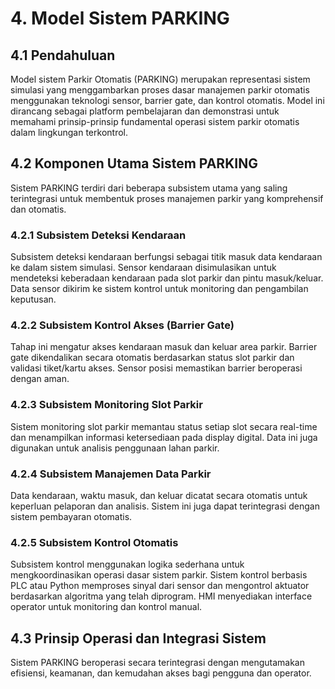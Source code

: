 # 4. Model Sistem PARKING

## 4.1 Pendahuluan

Model sistem Parkir Otomatis (PARKING) merupakan representasi sistem simulasi yang menggambarkan proses dasar manajemen parkir otomatis menggunakan teknologi sensor, barrier gate, dan kontrol otomatis. Model ini dirancang sebagai platform pembelajaran dan demonstrasi untuk memahami prinsip-prinsip fundamental operasi sistem parkir otomatis dalam lingkungan terkontrol.

## 4.2 Komponen Utama Sistem PARKING

Sistem PARKING terdiri dari beberapa subsistem utama yang saling terintegrasi untuk membentuk proses manajemen parkir yang komprehensif dan otomatis.

### 4.2.1 Subsistem Deteksi Kendaraan

Subsistem deteksi kendaraan berfungsi sebagai titik masuk data kendaraan ke dalam sistem simulasi. Sensor kendaraan disimulasikan untuk mendeteksi keberadaan kendaraan pada slot parkir dan pintu masuk/keluar. Data sensor dikirim ke sistem kontrol untuk monitoring dan pengambilan keputusan.

### 4.2.2 Subsistem Kontrol Akses (Barrier Gate)

Tahap ini mengatur akses kendaraan masuk dan keluar area parkir. Barrier gate dikendalikan secara otomatis berdasarkan status slot parkir dan validasi tiket/kartu akses. Sensor posisi memastikan barrier beroperasi dengan aman.

### 4.2.3 Subsistem Monitoring Slot Parkir

Sistem monitoring slot parkir memantau status setiap slot secara real-time dan menampilkan informasi ketersediaan pada display digital. Data ini juga digunakan untuk analisis penggunaan lahan parkir.

### 4.2.4 Subsistem Manajemen Data Parkir

Data kendaraan, waktu masuk, dan keluar dicatat secara otomatis untuk keperluan pelaporan dan analisis. Sistem ini juga dapat terintegrasi dengan sistem pembayaran otomatis.

### 4.2.5 Subsistem Kontrol Otomatis

Subsistem kontrol menggunakan logika sederhana untuk mengkoordinasikan operasi dasar sistem parkir. Sistem kontrol berbasis PLC atau Python memproses sinyal dari sensor dan mengontrol aktuator berdasarkan algoritma yang telah diprogram. HMI menyediakan interface operator untuk monitoring dan kontrol manual.

## 4.3 Prinsip Operasi dan Integrasi Sistem

Sistem PARKING beroperasi secara terintegrasi dengan mengutamakan efisiensi, keamanan, dan kemudahan akses bagi pengguna dan operator.
